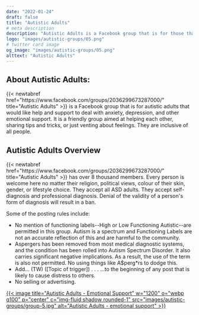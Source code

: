 ```yaml
---
date: "2022-01-24"
draft: false
title: "Autistic Adults"
# meta description
description: "Autistic Adults is a Facebook group that is for those that would like help and support to deal with anxiety, depression, and other emotional support."
logo: "images/autistic-groups/05.png"
# twitter card image
og_image: "images/autistic-groups/05.png"
alttext: "Autistic Adults"
---
```


<h2 class="h3 mb-3">About Autistic Adults:</h2>
{{< newtabref  href="https://www.facebook.com/groups/2036299673287000/" title="Autistic Adults" >}} is a Facebook group that is for autistic adults that would like help and support to deal with anxiety, depression, and other emotional support. It is a friendly group aimed at helping each other, sharing tips and tricks, or just venting about feelings. They are inclusive of all people.

<h2 class="h3 mb-3">Autistic Adults Overview</h2>
{{< newtabref  href="https://www.facebook.com/groups/2036299673287000/" title="Autistic Adults" >}} has over 8 thousand members. Every person is welcome here no matter their religion, political views, colour of their skin, gender, or lifestyle choice. They accept all ASD adults. They accept self-diagnosis and professional diagnosis. Denial of the validity of a person's form of diagnosis will result in a ban. 

Some of the posting rules include: 

* No mention of functioning labels--High or Low Functioning Autistic--are permitted in this group. Autism is a spectrum and Functioning Labels are not an accurate reflection of this and are harmful to the community.
* Aspergers has been removed from most medical diagnostic systems, and the condition has been rolled into Autism Spectrum Disorder. It also carries significant negative implications. As a result, the use of the term is also not permitted. No using things like A$perg*rs to dodge this.
* Add... (TW) ([Topic of trigger]) . . . ...to the beginning of any post that is likely to cause distress to others.
* No selling or advertising.

<a href="https://www.facebook.com/groups/2036299673287000/" rel="external">{{< image title="Autistic Adults - Emotional Support" w="1200" o="webp q100" p="center" c="img-fluid shadow rounded-1" src="images/autistic-groups/group-5.jpg" alt="Autistic Adults - emotional support" >}}</a>
